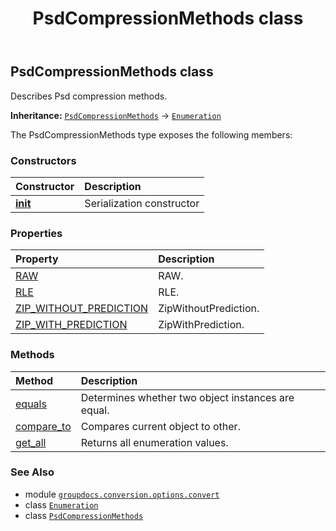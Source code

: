 ﻿---
title: PsdCompressionMethods class
second_title: GroupDocs.Conversion for Python via .NET API References
description: 
type: docs
weight: 440
url: /python-net/groupdocs.conversion.options.convert/psdcompressionmethods/
is_root: false
---

## PsdCompressionMethods class

Describes Psd compression methods.



**Inheritance:** [`PsdCompressionMethods`](/conversion/python-net/groupdocs.conversion.options.convert/psdcompressionmethods) → 
[`Enumeration`](/conversion/python-net/groupdocs.conversion.contracts/enumeration)



The PsdCompressionMethods type exposes the following members:

### Constructors
| Constructor | Description |
| :- | :- |
| [__init__](/conversion/python-net/groupdocs.conversion.options.convert/psdcompressionmethods/__init__/#) | Serialization constructor |


### Properties
| Property | Description |
| :- | :- |
| [RAW](/conversion/python-net/groupdocs.conversion.options.convert/psdcompressionmethods/raw) | RAW. |
| [RLE](/conversion/python-net/groupdocs.conversion.options.convert/psdcompressionmethods/rle) | RLE. |
| [ZIP_WITHOUT_PREDICTION](/conversion/python-net/groupdocs.conversion.options.convert/psdcompressionmethods/zip_without_prediction) | ZipWithoutPrediction. |
| [ZIP_WITH_PREDICTION](/conversion/python-net/groupdocs.conversion.options.convert/psdcompressionmethods/zip_with_prediction) | ZipWithPrediction. |


### Methods
| Method | Description |
| :- | :- |
| [equals](/conversion/python-net/groupdocs.conversion.options.convert/psdcompressionmethods/equals/#groupdocs.conversion.contracts.Enumeration) | Determines whether two object instances are equal. |
| [compare_to](/conversion/python-net/groupdocs.conversion.options.convert/psdcompressionmethods/compare_to/#any) | Compares current object to other. |
| [get_all](/conversion/python-net/groupdocs.conversion.options.convert/psdcompressionmethods/get_all/#) | Returns all enumeration values. |



### See Also
* module [`groupdocs.conversion.options.convert`](..)
* class [`Enumeration`](/conversion/python-net/groupdocs.conversion.contracts/enumeration)
* class [`PsdCompressionMethods`](/conversion/python-net/groupdocs.conversion.options.convert/psdcompressionmethods)
